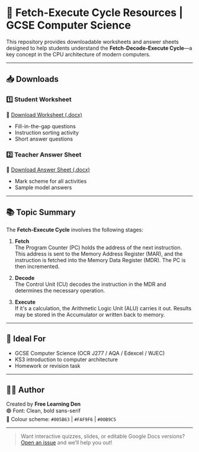 # 🧠 Fetch-Execute Cycle Resources | GCSE Computer Science

This repository provides downloadable worksheets and answer sheets designed to help students understand the **Fetch-Decode-Execute Cycle**—a key concept in the CPU architecture of modern computers.

---

## 📥 Downloads

### 1️⃣ Student Worksheet  
🔗 [Download Worksheet (.docx)](./Fetch_Execute_Cycle_Worksheet.docx)

- Fill-in-the-gap questions
- Instruction sorting activity
- Short answer questions

### 2️⃣ Teacher Answer Sheet  
🔗 [Download Answer Sheet (.docx)](./Fetch_Execute_Cycle_Answer_Sheet.docx)

- Mark scheme for all activities
- Sample model answers

---

## 📚 Topic Summary

The **Fetch-Execute Cycle** involves the following stages:

1. **Fetch**  
   The Program Counter (PC) holds the address of the next instruction. This address is sent to the Memory Address Register (MAR), and the instruction is fetched into the Memory Data Register (MDR). The PC is then incremented.

2. **Decode**  
   The Control Unit (CU) decodes the instruction in the MDR and determines the necessary operation.

3. **Execute**  
   If it's a calculation, the Arithmetic Logic Unit (ALU) carries it out. Results may be stored in the Accumulator or written back to memory.

---

## 🧠 Ideal For
- GCSE Computer Science (OCR J277 / AQA / Edexcel / WJEC)
- KS3 introduction to computer architecture
- Homework or revision task

---

## 👨‍🏫 Author
Created by **Free Learning Den**  
🟢 Font: Clean, bold sans-serif  
🎨 Colour scheme: `#005B63` | `#FAF9F6` | `#00B9C5`

---

> Want interactive quizzes, slides, or editable Google Docs versions? [Open an issue](https://github.com/YOUR_USERNAME/YOUR_REPO/issues/new) and we’ll help you out!


